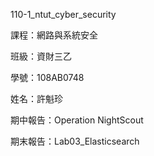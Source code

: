 110-1_ntut_cyber_security

課程：網路與系統安全 

班級：資財三乙

學號：108AB0748

姓名：許魁珍

期中報告：Operation NightScout

期末報告：Lab03_Elasticsearch
